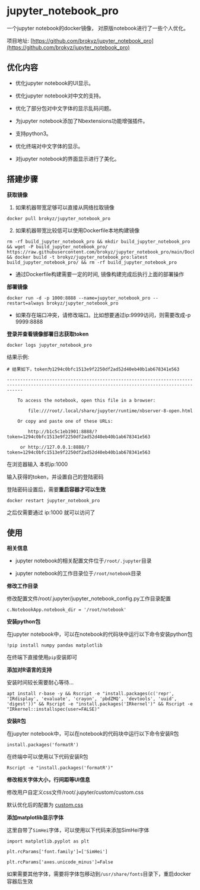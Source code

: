 # jupyter_notebook_pro

一个jupyter notebook的docker镜像， 对原版notebook进行了一些个人优化。

项目地址: [https://github.com/brokyz/jupyter_notebook_pro](https://github.com/brokyz/jupyter_notebook_pro)

## 优化内容

- 优化jupyter notebook的UI显示。

- 优化jupyter notebook对中文的支持。

- 优化了部分包对中文字体的显示乱码问题。

- 为jupyter notebook添加了Nbextensions功能增强插件。

- 支持python3。

- 优化终端对中文字体的显示。

- 对jupyter notebook的界面显示进行了美化。

## 搭建步骤

**获取镜像**
1. 如果机器带宽足够可以直接从网络拉取镜像

```
docker pull brokyz/jupyter_notebook_pro
```
2. 如果机器带宽比较低可以使用Dockerfile本地构建镜像

```
rm -rf build_jupyter_notebook_pro && mkdir build_jupyter_notebook_pro && wget -P build_jupyter_notebook_pro/ https://raw.githubusercontent.com/brokyz/jupyter_notebook_pro/main/Dockerfile && docker build -t brokyz/jupyter_notebook_pro:latest build_jupyter_notebook_pro/ && rm -rf build_jupyter_notebook_pro
```
- 通过Dockerfile构建需要一定的时间, 镜像构建完成后执行上面的部署操作

**部署镜像**

```
docker run -d -p 1000:8888 --name=jupyter_notebook_pro --restart=always brokyz/jupyter_notebook_pro
```
- 如果存在端口冲突，请修改端口。比如想要通过ip:9999访问，则需要改成-p 9999:8888

**登录并查看镜像部署日志获取token**

```
docker logs jupyter_notebook_pro
```
结果示例:
```
# 结果如下，token为1294c0bfc1513e9f2250df2ad52d40eb40b1ab678341e563

--------------------------------------------------------------------------------------------------------------------------------------------------

    To access the notebook, open this file in a browser:

        file:///root/.local/share/jupyter/runtime/nbserver-8-open.html

    Or copy and paste one of these URLs:

        http://b1c5c1eb1901:8888/?token=1294c0bfc1513e9f2250df2ad52d40eb40b1ab678341e563

     or http://127.0.0.1:8888/?token=1294c0bfc1513e9f2250df2ad52d40eb40b1ab678341e563
```

在浏览器输入 本机ip:1000

输入获得的token，并设置自己的登陆密码

登陆密码设置后，需要**重启容器才可以生效**

```
docker restart jupyter_notebook_pro
```

之后仅需要通过 ip:1000 就可以访问了


## 使用

**相关信息**

- jupyter notebook的相关配置文件位于`/root/.jupyter`目录

- jupyter notebook的工作目录位于`/root/notebook`目录

**修改工作目录**

修改配置文件/root/.jupyter/jupyter_notebook_config.py工作目录配置

```
c.NotebookApp.notebook_dir = '/root/notebook'
```

**安装python包**

在jupyter notebook中，可以在notebook的代码块中运行以下命令安装python包

```
!pip install numpy pandas matplotlib
```

在终端下直接使用`pip`安装即可

**添加对R语言的支持**

安装时间较长需要耐心等待...
```
apt install r-base -y && Rscript -e "install.packages(c('repr', 'IRdisplay', 'evaluate', 'crayon', 'pbdZMQ', 'devtools', 'uuid', 'digest'))" && Rscript -e "install.packages('IRkernel')" && Rscript -e "IRkernel::installspec(user=FALSE)"
```

**安装R包**

在jupyter notebook中，可以在notebook的代码块中运行以下命令安装R包

```
install.packages('formatR')
```

在终端中可以使用以下代码安装R包

```
Rscript -e "install.packages('formatR')"
```

**修改相关字体大小，行间距等UI信息**

修改用户自定义css文件/root/.jupyter/custom/custom.css

默认优化后的配置为 [custom.css](https://github.com/brokyz/jupyter_notebook_pro/blob/main/config/custom.css)

**添加matplotlib显示字体**

这里自带了`SimHei`字体，可以使用以下代码来添加SimHei字体

```
import matplotlib.pyplot as plt

plt.rcParams['font.family']=['SimHei']

plt.rcParams['axes.unicode_minus']=False
```

如果需要其他字体，需要将字体包移动到`/usr/share/fonts`目录下，重启docker容器后生效

